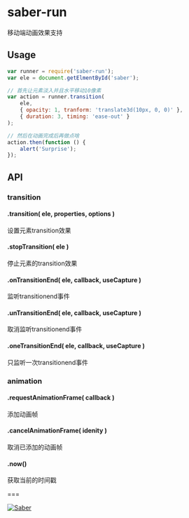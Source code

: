 # saber-run

移动端动画效果支持

## Usage

```javascript
var runner = require('saber-run');
var ele = document.getElmentById('saber');

// 首先让元素淡入并且水平移动10像素
var action = runner.transition(
    ele,
    { opacity: 1, tranform: 'translate3d(10px, 0, 0)' },
    { duration: 3, timing: 'ease-out' }
);

// 然后在动画完成后再做点啥
action.then(function () { 
    alert('Surprise');
});
```

## API

### transition

#### .transition( ele, properties, options )

设置元素transition效果

#### .stopTransition( ele )

停止元素的transition效果

#### .onTransitionEnd( ele, callback, useCapture )

监听transitionend事件

#### .unTransitionEnd( ele, callback, useCapture )

取消监听transitionend事件

#### .oneTransitionEnd( ele, callback, useCapture )

只监听一次transitionend事件

### animation

#### .requestAnimationFrame( callback )

添加动画帧

#### .cancelAnimationFrame( idenity )

取消已添加的动画帧

#### .now()

获取当前的时间戳

===

[![Saber](https://f.cloud.github.com/assets/157338/1485433/aeb5c72a-4714-11e3-87ae-7ef8ae66e605.png)](http://ecomfe.github.io/saber/)
